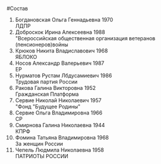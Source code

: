 #Состав
1. Богдановская Ольга Геннадьевна 1970   
    ЛДПР
2. Доброскок Ирина Алексеевна 1988   
    "Всероссийская общественная организация ветеранов (пенсионеров)войны
3. Крюков Никита Владиславович 1968   
    ЯБЛОКО
4. Носов Александр Валерьевич 1987   
    ЕР
5. Нурматов Рустам Лбдусамиевич 1986   
    Трудовая партия России
6. Ракова Галина Викторовна 1952   
    Гражданская Платформа
7. Сервие Николай Николаевич 1957   
    "Фонд "Будущее Родины"
8. Сервие Ольга Владимировна 1966   
    СР
9. Смирнова Галина Николаевна 1944   
    КПРФ
10. Фомина Татьяна Владимировна 1968   
    За женщин России
11. Чепель Людмила Николаевна 1958   
    ПАТРИОТЫ РОССИИ
